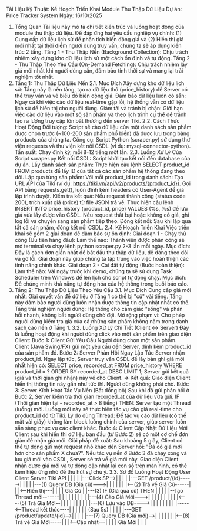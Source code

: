 Tài Liệu Kỹ Thuật: Kế Hoạch Triển Khai Module Thu Thập Dữ Liệu
Dự án: Price Tracker System
Ngày: 16/10/2025
1. Tổng Quan
Tài liệu này mô tả chi tiết kiến trúc và luồng hoạt động của module thu thập dữ liệu. Để đáp ứng hai yêu cầu nghiệp vụ chính: (1) Cung cấp dữ liệu lịch sử để phân tích biến động giá và (2) Hiển thị giá mới nhất tại thời điểm người dùng truy vấn, chúng ta sẽ áp dụng kiến trúc 2 tầng.
Tầng 1 - Thu Thập Nền (Background Collection): Chịu trách nhiệm xây dựng kho dữ liệu lịch sử một cách ổn định và tự động.
Tầng 2 - Thu Thập Theo Yêu Cầu (On-Demand Fetching): Chịu trách nhiệm lấy giá mới nhất khi người dùng cần, đảm bảo tính thời sự và mang lại trải nghiệm tốt nhất.
2. Tầng 1: Thu Thập Dữ Liệu Nền
2.1. Mục Đích
Xây dựng kho dữ liệu lịch sử: Tầng này là nền tảng, tạo ra dữ liệu thô (price_history) để Server có thể truy vấn và vẽ biểu đồ biến động giá.
Đảm bảo dữ liệu luôn có sẵn: Ngay cả khi việc cào dữ liệu real-time gặp lỗi, hệ thống vẫn có dữ liệu lịch sử để hiển thị cho người dùng.
Giảm tải và tránh bị chặn: Giới hạn việc cào dữ liệu vào một số sản phẩm và theo lịch trình cụ thể để tránh tạo ra lượng truy cập lớn bất thường đến server Tiki.
2.2. Cách Thức Hoạt Động
Đối tượng: Script sẽ cào dữ liệu của một danh sách sản phẩm được chọn trước (~100-200 sản phẩm phổ biến) đã được lưu trong bảng products của chúng ta.
Công cụ: Script Python (scraper.py) sử dụng thư viện requests và thư viện kết nối CSDL (ví dụ: mysql-connector-python).
Tần suất: Chạy định kỳ, mỗi 8-12 tiếng một lần.
2.3. Luồng Xử Lý Của Script scraper.py
Kết nối CSDL: Script khởi tạo kết nối đến database của dự án.
Lấy danh sách sản phẩm: Thực hiện câu lệnh SELECT product_id FROM products để lấy ID của tất cả các sản phẩm hệ thống đang theo dõi.
Lặp qua từng sản phẩm:
Với mỗi product_id trong danh sách:
Tạo URL API của Tiki (ví dụ: https://tiki.vn/api/v2/products/{product_id}).
Gọi API bằng requests.get(), luôn đính kèm headers có User-Agent để giả lập trình duyệt.
Kiểm tra kết quả:
Nếu request thành công (status code 200), trích xuất giá (price) từ file JSON trả về.
Thực hiện câu lệnh INSERT INTO price_history (product_id, price) VALUES (%s, %s) để lưu giá vừa lấy được vào CSDL.
Nếu request thất bại hoặc không có giá, ghi log lỗi và chuyển sang sản phẩm tiếp theo.
Đóng kết nối: Sau khi lặp qua tất cả sản phẩm, đóng kết nối CSDL.
2.4. Kế Hoạch Triển Khai
Việc triển khai sẽ gồm 2 giai đoạn để đảm bảo sự ổn định:
Giai đoạn 1 - Chạy thủ công (Ưu tiên hàng đầu):
Làm thế nào: Thành viên được phân công sẽ mở terminal và chạy lệnh python scraper.py 2-3 lần mỗi ngày.
Mục đích: Đây là cách đơn giản nhất để bắt đầu thu thập dữ liệu, dễ dàng theo dõi và gỡ lỗi. Giai đoạn này giúp chúng ta tập trung vào việc hoàn thiện các tính năng chính khác.
Giai đoạn 2 - Cài đặt tự động (Bước hoàn thiện):
Làm thế nào: Vài ngày trước khi demo, chúng ta sẽ sử dụng Task Scheduler trên Windows để lên lịch cho script tự động chạy.
Mục đích: Để chứng minh khả năng tự động hóa của hệ thống trong buổi báo cáo.
3. Tầng 2: Thu Thập Dữ Liệu Theo Yêu Cầu
3.1. Mục Đích
Cung cấp giá mới nhất: Giải quyết vấn đề dữ liệu ở Tầng 1 có thể bị "cũ" vài tiếng. Tầng này đảm bảo người dùng luôn nhận được thông tin cập nhật nhất có thể.
Tăng trải nghiệm người dùng: Hệ thống cho cảm giác "sống" và phản hồi nhanh, không bắt người dùng chờ đợi.
Mở rộng phạm vi: Cho phép người dùng kiểm tra giá của cả những sản phẩm không nằm trong danh sách cào nền ở Tầng 1.
3.2. Luồng Xử Lý Chi Tiết (Client ↔ Server)
Đây là luồng hoạt động khi người dùng click vào một sản phẩm trên giao diện Client:
Bước 1: Client Gửi Yêu Cầu
Người dùng chọn một sản phẩm.
Client (Java Swing/FX) gửi một yêu cầu đến Server, đính kèm product_id của sản phẩm đó.
Bước 2: Server Phản Hồi Ngay Lập Tức
Server nhận product_id.
Ngay lập tức, Server truy vấn CSDL để lấy bản ghi giá mới nhất hiện có:
SELECT price, recorded_at FROM price_history WHERE product_id = ? ORDER BY recorded_at DESC LIMIT 1;
Server gửi kết quả (giá và thời gian ghi nhận) này về cho Client.
=> Kết quả: Giao diện Client hiển thị thông tin này gần như tức thì. Người dùng không phải chờ.
Bước 3: Server Kích Hoạt Tác Vụ Nền (Bất đồng bộ)
Sau khi đã gửi phản hồi ở Bước 2, Server kiểm tra thời gian recorded_at của dữ liệu vừa gửi.
IF (Thời gian hiện tại - recorded_at > 8 tiếng) THEN:
Server tạo một Thread (luồng) mới.
Luồng mới này sẽ thực hiện tác vụ cào giá real-time cho product_id đó từ Tiki.
Lý do dùng Thread: Để tác vụ cào dữ liệu (có thể mất vài giây) không làm block luồng chính của server, giúp server luôn sẵn sàng phục vụ các client khác.
Bước 4: Client Cập Nhật Dữ Liệu Mới
Client sau khi hiển thị dữ liệu ban đầu (từ Bước 2) sẽ có một cơ chế đơn giản để nhận giá mới.
Giải pháp đề xuất: Sau khoảng 5 giây, Client có thể tự động gửi một request nhỏ khác đến Server hỏi: "Đã có giá mới hơn cho sản phẩm X chưa?".
Nếu tác vụ nền ở Bước 3 đã chạy xong và lưu giá mới vào CSDL, Server sẽ trả về giá mới này.
Giao diện Client nhận được giá mới và tự động cập nhật lại con số trên màn hình, có thể kèm hiệu ứng nhỏ để thu hút sự chú ý.
3.3. Sơ đồ Luồng Hoạt Động
User         Client                     Server                       Tiki API
 |              |                          |                            |
 |---Click SP-->|                          |                            |
 |              |---GET /product/{id}----->|                            |
 |              |                          |---(1) Query DB (Giá cũ)--->|
 |              |                          |                            |
 |              |<--(2) Trả về Giá Cũ------|                            |
 |<--Hiển thị---|                          |                            |
 |   Giá Cũ    |                          |---(3) IF (Giá quá cũ) THEN |
 |              |                          |   |--Tạo Thread mới-------|
 |              |                          |     |                      |
 |              |                          |     |---(4) Cào Giá Mới--->|
 |              |                          |     |                      |
 |              |                          |     |<----(5) Trả Giá Mới--|
 |              |                          |     |                      |
 |              |                          |     |---(6) Lưu vào DB---->|
 |              |                          |     |                      |
 |              |                          |-----<--Thread kết thúc----|
 |              |                          |                            |
 | (Sau 5s)     |                          |                            |
 |              |---GET /product/update/{id}-->|                          |
 |              |                          |---(7) Query DB (Giá mới)-->|
 |              |                          |                            |
 |              |<--(8) Trả về Giá Mới-----|                            |
 |<--Cập nhật---|                          |                            |
 |  Giá Mới    |                          |                            |
